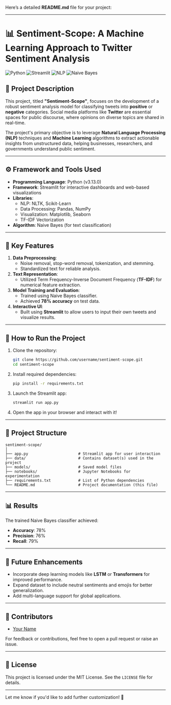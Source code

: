 Here’s a detailed **README.md** file for your project:

---

# 📊 **Sentiment-Scope: A Machine Learning Approach to Twitter Sentiment Analysis**

![Python](https://img.shields.io/badge/Python-3.13-blue?logo=python&logoColor=white)
![Streamlit](https://img.shields.io/badge/Streamlit-1.x-red?logo=streamlit&logoColor=white)
![NLP](https://img.shields.io/badge/NLP-Twitter-green?logo=nltk)
![Naive Bayes](https://img.shields.io/badge/NaiveBayes-78%25-orange)

## 🌟 **Project Description**
This project, titled **"Sentiment-Scope"**, focuses on the development of a robust sentiment analysis model for classifying tweets into **positive** or **negative** categories. Social media platforms like **Twitter** are essential spaces for public discourse, where opinions on diverse topics are shared in real-time.  

The project's primary objective is to leverage **Natural Language Processing (NLP)** techniques and **Machine Learning** algorithms to extract actionable insights from unstructured data, helping businesses, researchers, and governments understand public sentiment.

---

## ⚙️ **Framework and Tools Used**
- **Programming Language**: Python (v3.13.0)
- **Framework**: Streamlit for interactive dashboards and web-based visualizations
- **Libraries**: 
  - NLP: NLTK, Scikit-Learn
  - Data Processing: Pandas, NumPy
  - Visualization: Matplotlib, Seaborn
  - TF-IDF Vectorization
- **Algorithm**: Naive Bayes (for text classification)

---

## 🔑 **Key Features**
1. **Data Preprocessing**: 
   - Noise removal, stop-word removal, tokenization, and stemming.
   - Standardized text for reliable analysis.
2. **Text Representation**: 
   - Utilized Term Frequency-Inverse Document Frequency (**TF-IDF**) for numerical feature extraction.
3. **Model Training and Evaluation**: 
   - Trained using Naive Bayes classifier.
   - Achieved **78% accuracy** on test data.
4. **Interactive UI**:
   - Built using **Streamlit** to allow users to input their own tweets and visualize results.

---

## 🚀 **How to Run the Project**
1. Clone the repository:  
   ```bash
   git clone https://github.com/username/sentiment-scope.git
   cd sentiment-scope
   ```
2. Install required dependencies:  
   ```bash
   pip install -r requirements.txt
   ```
3. Launch the Streamlit app:  
   ```bash
   streamlit run app.py
   ```
4. Open the app in your browser and interact with it!

---

## 📂 **Project Structure**
```
sentiment-scope/
│
├── app.py                      # Streamlit app for user interaction
├── data/                       # Contains dataset(s) used in the project
├── models/                     # Saved model files
├── notebooks/                  # Jupyter Notebooks for experimentation
├── requirements.txt            # List of Python dependencies
└── README.md                   # Project documentation (this file)
```

---

## 📊 **Results**
The trained Naive Bayes classifier achieved:
- **Accuracy**: 78%
- **Precision**: 76%
- **Recall**: 79%

---

## 🌟 **Future Enhancements**
- Incorporate deep learning models like **LSTM** or **Transformers** for improved performance.
- Expand dataset to include neutral sentiments and emojis for better generalization.
- Add multi-language support for global applications.

---

## 🤝 **Contributors**
- [Your Name](https://github.com/your-github-profile)  

For feedback or contributions, feel free to open a pull request or raise an issue.

---

## 📜 **License**
This project is licensed under the MIT License. See the `LICENSE` file for details. 

---

Let me know if you'd like to add further customization! 🚀
